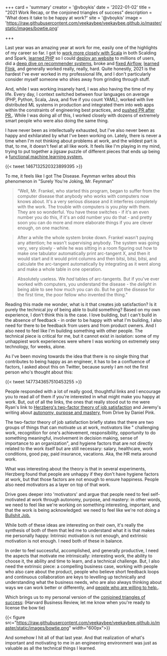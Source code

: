 +++
card = 'summary'
creator = '@vboykis'
date = '2022-01-02'
title = "2021 Work Recap, or the conjoined triangles of success"
description = 'What does it take to be happy at work?'
site = '@vboykis'
image = 'https://raw.githubusercontent.com/veekaybee/veekaybee.github.io/master/static/images/bowtie.png'

+++

Last year was an amazing year at work for me, easily one of the highlights of my career so far. I got to [work more closely with Scala](https://vickiboykis.com/2021/11/07/the-programmers-brain-in-the-lands-of-exploration-and-production/) in both Scalding and Spark, [learned PHP](https://boringml.com/docs/languages/php/arrays/) so I could [deploy an website](https://vickiboykis.com/2021/06/20/the-ritual-of-the-deploy/) to millions of users, did a [deep dive on recommender systems](https://vickiboykis.com/2021/10/28/recsys-2021-recap/), broke and [fixed Airflow](https://twitter.com/vboykis/status/1463330443982479361), [learned Flink](https://twitter.com/vboykis/status/1438485294743965701?s=20), and generally worked really, really, hard. Quite honestly, 2021 is the hardest I've ever worked in my professional life, and I don't particularly consider myself someone who shies away from grinding through stuff. 

And, while I was working insanely hard, I was also having the time of my life. Every day, I context switched between four languages on average (PHP, Python, Scala, Java, and five if you count YAML), worked with live distributed ML systems in production and integrated them into web apps within the constraints of engineering best practices, and [pushed PR after PR.](https://github.com/veekaybee). While I was doing all of this, I worked closely with dozens of extremely smart people who were also doing the same thing. 

I have never been as intellectually exhausted, but I've also never been as happy and exhilarated by what I've been working on. Lately, there is never a time when I'm not thinking about problems at work, and the wildest part is that, to me, it doesn't feel at all like work. It feels like I'm playing in my mind, trying to put together a jigsaw puzzle of different pieces that ends up being a [functional machine learning system.](https://vickiboykis.com/2021/09/23/reaching-mle-machine-learning-enlightenment/)

{{< tweet 1467132520323899395 >}}

To me, it feels like I got The Disease. Feynman writes about this phenomenon in "Surely You're Joking, Mr. Feynman"

> “Well, Mr. Frankel, who started this program, began to suffer from the computer disease that anybody who works with computers now knows about. It's a very serious disease and it interferes completely with the work. The trouble with computers is you *play* with them. They are so wonderful. You have these switches - if it's an even number you do this, if it's an odd number you do that - and pretty soon you can do more and more elaborate things if you are clever enough, on one machine.

>After a while the whole system broke down. Frankel wasn't paying any attention; he wasn't supervising anybody. The system was going very, very slowly - while he was sitting in a room figuring out how to make one tabulator automatically print arc-tangent X, and then it would start and it would print columns and then bitsi, bitsi, bitsi, and calculate the arc-tangent automatically by integrating as it went along and make a whole table in one operation.

>Absolutely useless. We *had* tables of arc-tangents. But if you've ever worked with computers, you understand the disease - the *delight* in being able to see how much you can do. But he got the disease for the first time, the poor fellow who invented the thing.” 

Reading this made me wonder, what is it that creates job satisfaction? Is it purely the technical joy of being able to build something? Based on my own experience, I don't think this is the case. I love building, but I can't build in the absence of feedback - in order to be happy with what I'm building, I also need for there to be feedback from users and from product owners. And I also need to feel like I'm building something with other people. The technical piece is critical for me, but it cannot exist in isolation: some of my unhappiest work experiences were where I was working on extremely sexy technology, for weeks, alone.  

As I've been moving towards the idea that there is no single thing that contributes to being happy as an engineer, it has to be a confluence of factors, I asked about this on Twitter, because surely I am not the first person who's thought about this: 

{{< tweet 1477343657510453255 >}}

People responded with a lot of really good, thoughtful links and I encourage you to read all of them if you're interested in what might make you happy at work. But, out of all the links, the ones that really stood out to me were Ryan's link to [Herzberg's two-factor theory of job satisfaction](https://twitter.com/rrherr/status/1477442693391388681) and Jeremy's writing about [autonomy, purpose and mastery](https://twitter.com/jeremyjkun/status/1477347365245702145), from Drive by Daniel Pink. 

The two-factor theory of job satisfaction briefly states that there are two groups of things that can motivate us at work, motivators like " challenging work, recognition for one's achievement, responsibility, opportunity to do something meaningful, involvement in decision making, sense of importance to an organization", and hygiene factors that are not directly related to the work itself but are still necessary: salary, healthcare, work conditions, good pay, paid insurance, vacations. Aka, the HR meta around work. 

What was interesting about the theory is that in several experiments, Herzberg found that people are unhappy if they don't have hygiene factors at work, but that those factors are not enough to ensure happiness. People also need motivators as a layer on top of that work.

Drive goes deeper into 'motivators' and argue that people need to feel self-motivated at work through autonomy, purpose, and mastery: in  other words, we need to feel like we're working on something interesting, important, and that the work is being acknowledged: we need to feel like we're not doing a [Bullshit Job.](https://www.strike.coop/bullshit-jobs/) 

While both of these ideas are interesting on their own, it's really the synthesis of both of them that led me to understand what it is that makes me personally happy: Intrinsic motivation is not enough, and extrinsic motivation is not enough. I need both of these in balance. 

In order to feel successful, accomplished, and generally productive, I need the aspects that motivate me intrinsically: interesting work, the ability to choose it, the ability and time to learn, and a technical challenge. But, I also need the extrinsic piece: a compelling business case,  working with people who also care about the product, people who believe short feedback loops and continuous collaboration are keys to levelling up technically and understanding what the business needs, who are also always thinking about ways we can work better or differently, and [people who are willing to help.](https://vickiboykis.com/2021/08/05/the-local-minima-of-suckiness/).

Which brings us to my personal version of the [conjoined triangles of success](https://www.google.com/search?q=conjoined+triangles): (Harvard Business Review, let me know when you're ready to license the bow tie)

{{< figure src="https://raw.githubusercontent.com/veekaybee/veekaybee.github.io/master/static/images/bowtie.png" width="600px">}}

And somehow I hit all of that last year.  And that realization of what's important and motivating to me in an engineering environment was just as valuable as all the technical things I learned.








